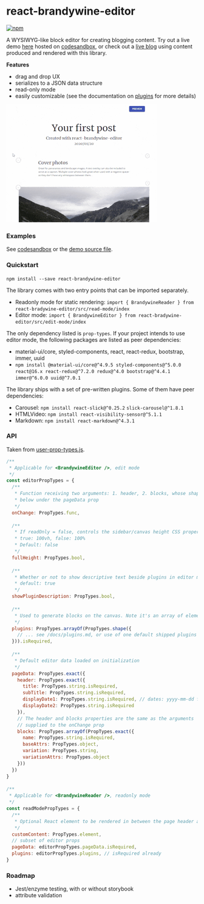 # react-brandywine-editor

[![npm](https://img.shields.io/npm/v/react-brandywine-editor)](https://www.npmjs.com/package/react-brandywine-editor)

A WYSIWYG-like block editor for creating blogging content. Try out a live demo [here](https://ld0lq.csb.app/) hosted on [codesandbox](https://codesandbox.io/s/react-brandywine-editor-ld0lq), or check out a [live blog](https://alecng.ca/blog) using content produced and rendered with this library.

__Features__

- drag and drop UX
- serializes to a JSON data structure
- read-only mode
- easily customizable (see the documentation on [plugins](https://github.com/alec-ng/react-brandywine-editor/blob/master/docs/plugins.md) for more details)

![react-brandywine-editor overview](https://github.com/alec-ng/react-brandywine-editor/blob/master/docs/features.gif?raw=true)

### Examples

See [codesandbox](https://codesandbox.io/s/react-brandywine-editor-ld0lq) or the [demo source file](https://github.com/alec-ng/react-brandywine-editor/blob/master/demo/src/index.js).

### Quickstart

`npm install --save react-brandywine-editor`

The library comes with two entry points that can be imported separately.
* Readonly mode for static rendering: `import { BrandywineReader } from react-bradywine-editor/src/read-mode/index`
* Editor mode: `import { BrandywineEditor } from react-bradywine-editor/src/edit-mode/index`

The only dependency listed is `prop-types`. If your project intends to use editor mode, the following packages are listed as peer dependencies:
* material-ui/core, styled-components, react, react-redux, bootstrap, immer, uuid
* `npm install @material-ui/core@^4.9.5 styled-components@^5.0.0 react@16.x react-redux@^7.2.0 redux@^4.0 bootstrap@^4.4.1 immer@^6.0.0 uuid@^7.0.1`

The library ships with a set of pre-written plugins. Some of them have peer dependencies:
  * Carousel: `npm install react-slick@^0.25.2` `slick-carousel@^1.8.1`
  * HTMLVideo: `npm install react-visibility-sensor@^5.1.1`
  * Markdown: `npm install react-markdown@^4.3.1`

### API

Taken from [user-prop-types.js](src/user-prop-types.js).

```javascript
/**
 * Applicable for <BrandywineEditor />, edit mode
 */
const editorPropTypes = {
  /**
   * Function receiving two arguments: 1. header, 2. blocks, whose shape is described
   * below under the pageData prop
   */
  onChange: PropTypes.func,
  
  /**
   * If readOnly = false, controls the sidebar/canvas height CSS property. 
   * true: 100vh, false: 100%
   * Default: false
   */
  fullHeight: PropTypes.bool,
  
  /**
   * Whether or not to show descriptive text beside plugins in editor mode	
   * default: true
   */
  showPluginDescription: PropTypes.bool,
  
  /**
   * Used to generate blocks on the canvas. Note it's an array of element types, not elements
   */
  plugins: PropTypes.arrayOf(PropTypes.shape({
    // ... see /docs/plugins.md, or use of one default shipped plugins in /src/plugins/
  })).isRequired,
  
  /**
   * Default editor data loaded on initialization
   */
  pageData: PropTypes.exact({
    header: PropTypes.exact({
      title: PropTypes.string.isRequired,
      subTitle: PropTypes.string.isRequired,
      displayDate1: PropTypes.string.isRequired, // dates: yyyy-mm-dd format
      displayDate2: PropTypes.string.isRequired
    }),
    // The header and blocks properties are the same as the arguments 
    // supplied to the onChange prop
    blocks: PropTypes.arrayOf(PropTypes.exact({
      name: PropTypes.string.isRequired,
      baseAttrs: PropTypes.object,
      variation: PropTypes.string,
      variationAttrs: PropTypes.object
    }))
  })
}

/**
 * Applicable for <BrandywineReader />, readonly mode
 */
const readModePropTypes = {
  /**
   * Optional React element to be rendered in between the page header and the block content
   */
  customContent: PropTypes.element,
  // subset of editor props
  pageData: editorPropTypes.pageData.isRequired,
  plugins: editorPropTypes.plugins, // isRequired already
}
```

### Roadmap

- Jest/enzyme testing, with or without storybook
- attribute validation
